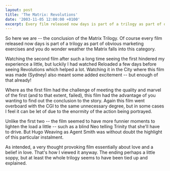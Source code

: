 ```yaml
---
layout: post
title: 'The Matrix: Revolutions'
date: '2003-11-05 12:00:00 +0100'
excerpt: Every film released now days is part of a trilogy as part of obvious marketing exercises and you do wonder weather the Matrix falls into this category.
---
```

So here we are -- the conclusion of the Matrix Trilogy. Of course every film released now days is part of a trilogy as part of obvious marketing exercises and you do wonder weather the Matrix falls into this category.

Watching the second film after such a long time seeing the first hindered my experience a little, but luckily I had watched Reloaded a few days before seeing Revolutions which helped a lot. Watching it in the City where this film was made (Sydney) also meant some added excitement -- but enough of that already!

Where as the first film had the challenge of meeting the quality and marvel of the first (and to that extent, failed), this film had the advantage of you wanting to find out the conclusion to the story. Again this film went overboard with the CGI to the same unnecessary degree, but in some cases I feel it can be let of due to the enormity of the action being portrayed.

Unlike the first two -- the film seemed to have more funnier moments to lighten the load a little -- such as a blind Neo telling Trinity that she'll have to drive. But Hugo Weaving as Agent Smith was without doubt the highlight of this particular instalment.

As intended, a very thought provoking film essentially about love and a belief in love. That's how I viewed it anyway. The ending perhaps a little soppy, but at least the whole trilogy seems to have been tied up and explained.